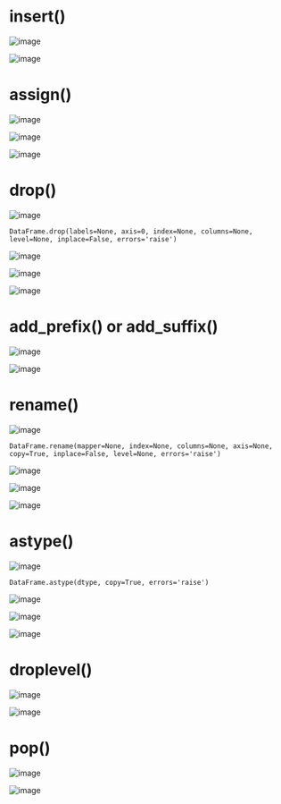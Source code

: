 # insert()

![image](https://user-images.githubusercontent.com/60442877/232367895-badab79b-1b08-48ad-8c2d-be8775fbe0c6.png)

![image](https://user-images.githubusercontent.com/60442877/232368001-eacc490a-5088-4446-b222-9afbccc4879d.png)

# assign()

![image](https://user-images.githubusercontent.com/60442877/232327907-106b7ea6-0aec-4db6-a47c-1d61494c313c.png)

![image](https://user-images.githubusercontent.com/60442877/232327916-aa744a10-6ac6-4352-a869-68c212fccd1a.png)

![image](https://user-images.githubusercontent.com/60442877/232327923-f490b685-674c-49f8-bd9f-888e28a21a3f.png)

# drop()

![image](https://user-images.githubusercontent.com/60442877/232180566-29291716-905d-4ad4-aa5e-6f29523e9489.png)

    DataFrame.drop(labels=None, axis=0, index=None, columns=None, level=None, inplace=False, errors='raise')

![image](https://user-images.githubusercontent.com/60442877/231341535-ae8e49db-1cca-4091-a95c-9dc291728c39.png)

![image](https://user-images.githubusercontent.com/60442877/231340912-fe392756-4584-4768-a5ee-896a7093d244.png)

![image](https://user-images.githubusercontent.com/60442877/231340938-b8728e1f-be1a-4859-b7c1-b7283fe34c8d.png)

# add_prefix() or add_suffix()

![image](https://user-images.githubusercontent.com/60442877/232321186-669a406f-2a3b-4960-a573-7e9d953e37f2.png)

![image](https://user-images.githubusercontent.com/60442877/232321220-fbfe83a4-956d-44ee-80b6-04ed9ca3f4fe.png)

# rename()

![image](https://user-images.githubusercontent.com/60442877/232176994-d9cd036b-6f46-474d-a20d-85094d396982.png)

    DataFrame.rename(mapper=None, index=None, columns=None, axis=None, copy=True, inplace=False, level=None, errors='raise')

![image](https://user-images.githubusercontent.com/60442877/232177091-1b15b9de-e363-4900-913d-b8de5708b2ca.png)

![image](https://user-images.githubusercontent.com/60442877/232177171-bb6eedcf-0ef8-4bee-b595-019cbee06ae1.png)

![image](https://user-images.githubusercontent.com/60442877/232177178-ab1cc955-3c59-41b8-8835-3958a643e0c5.png)


# astype()

![image](https://user-images.githubusercontent.com/60442877/232177473-06feb0fc-6337-4094-9c4a-3722bf6afa09.png)

    DataFrame.astype(dtype, copy=True, errors='raise')

![image](https://user-images.githubusercontent.com/60442877/232177485-aa2adbd1-3735-4152-a36e-79f9883563b1.png)

![image](https://user-images.githubusercontent.com/60442877/232177505-8f2d291e-6383-41c9-8350-11ec38b3b5f8.png)

![image](https://user-images.githubusercontent.com/60442877/232177507-d717c726-fc85-4f14-a0c4-35d0874061fd.png)

# droplevel()

![image](https://user-images.githubusercontent.com/60442877/232644099-fc66e402-7009-4f9f-8a55-4a7f3bf7f79c.png)

![image](https://user-images.githubusercontent.com/60442877/232644419-3107aca4-b331-44d8-a3a1-00f2a704e21a.png)

# pop()

![image](https://user-images.githubusercontent.com/60442877/232660395-c515911a-f6a8-4297-8314-4c9673336cdc.png)

![image](https://user-images.githubusercontent.com/60442877/232660573-13daf650-0915-4b4a-bcf1-689bcc07bb3d.png)



